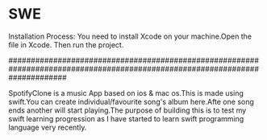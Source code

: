 # SWE
Installation Process:
You need to install Xcode on your machine.Open the file in Xcode. Then run the project.

#############################################################################################################################

SpotifyClone is a music App based on ios & mac os.This is made using swift.You can create individual/favourite song's album here.Afte one song ends another 
will start playing.The purpose of building this is to test my swift learning progression as I have started to learn swift programming language very recently.
